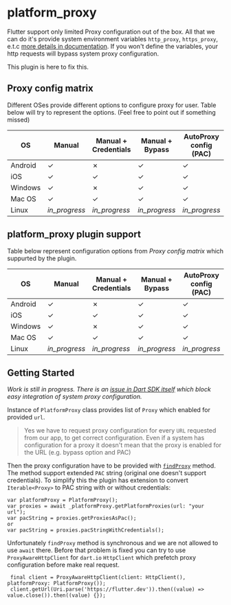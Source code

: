# platform_proxy

Flutter support only limited Proxy configuration out of the box. All that we can do it's provide system environment variables `http_proxy`, `https_proxy`, e.t.c [more details in documentation](https://api.dart.dev/stable/2.10.5/dart-io/HttpClient/findProxyFromEnvironment.html). If you won't define the variables, your http requests will bypass system proxy configuration.

This plugin is here to fix this.

## Proxy config matrix

Different OSes provide different options to configure proxy for user. Table below will try to represent the options. (Feel free to point out if something missed)

| OS | Manual | Manual + Credentials | Manual + Bypass | AutoProxy config (PAC) |
| ------ | ------ | ------ | ------ | ------ |
| Android | &check; | &cross; | &check; | &check; |
| iOS | &check; | &check; | &check; | &check; |
| Windows | &check; | &cross; | &check; | &check; |
| Mac OS | &check; | &check; | &check; | &check; |
| Linux | _in_progress_ | _in_progress_ | _in_progress_ | _in_progress_ |

## platform_proxy plugin support

Table below represent configuration options from _Proxy config matrix_ which suppurted by the plugin.

| OS | Manual | Manual + Credentials | Manual + Bypass | AutoProxy config (PAC) |
| ------ | ------ | ------ | ------ | ------ |
| Android | &check; | &cross; | &check; | &check; |
| iOS | &check; | &check; | &check; | &check; |
| Windows | &check; | &cross; | &check; | &check; |
| Mac OS | &check; | &check; | &check; | &check; |
| Linux | _in_progress_ | _in_progress_ | _in_progress_ | _in_progress_ |

## Getting Started

*Work is still in progress. There is an [issue in Dart SDK itself](https://github.com/dart-lang/sdk/issues/44971) which block easy integration of system proxy configuration.*

Instance of `PlatformProxy` class provides list of `Proxy` which enabled for provided `url`.
> Yes we have to request proxy configuration for every `URL` requested from our app, to get correct configuration. Even if a system has configuration for a proxy it doesn't mean that the proxy is enabled for the URL (e.g. bypass option and PAC)

Then the proxy configuration have to be provided with [`findProxy`](https://api.dart.dev/stable/2.10.5/dart-io/HttpClient/findProxyFromEnvironment.html) method. The method support extended `PAC` string (original one doesn't support credentials). To simplify this the plugin has extension to convert `Iterable<Proxy>` to PAC string with or without credentials:

```
var platformProxy = PlatformProxy();
var proxies = await _platformProxy.getPlatformProxies(url: "your url");
var pacString = proxies.getProxiesAsPac();
or
var pacString = proxies.pacStringWithCredentials();           
```

Unfortunately `findProxy` method is synchronous and we are not allowed to use `await` there. Before that problem is fixed you can try to use `ProxyAwareHttpClient` for `dart.io` `HttpClient` which prefetch proxy configuration before make real request.

```
 final client = ProxyAwareHttpClient(client: HttpClient(), platformProxy: PlatformProxy());
 client.getUrl(Uri.parse('https://flutter.dev')).then((value) => value.close()).then((value) {});
```
